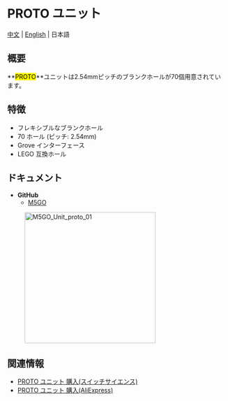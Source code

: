 # PROTO ユニット

[中文](zh_CN/product_documents/units/unit_proto) | [English](en/product_documents/units/unit_proto) | 日本語

## 概要

**<mark>PROTO</mark>**ユニットは2.54mmピッチのブランクホールが70個用意されています。

## 特徴

- フレキシブルなブランクホール
- 70 ホール (ピッチ: 2.54mm)
- Grove インターフェース
- LEGO 互換ホール

## ドキュメント

- **GitHub**
  - [M5GO](https://github.com/m5stack/M5GO)

<figure>
    <img src="assets/img/product_pics/units/M5GO_Unit_proto_01.png" alt="M5GO_Unit_proto_01" height="300px" width="300px">
</figure>

## 関連情報

- [PROTO ユニット 購入(スイッチサイエンス)](https://www.switch-science.com/catalog/4053/)
- [PROTO ユニット 購入(AliExpress)](https://www.aliexpress.com/store/product/M5Stack-2-54-PCB-ESP32/3226069_32920617495.html)